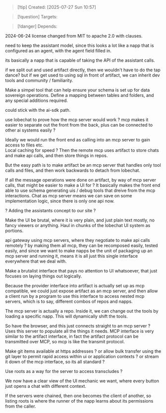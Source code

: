 
>[!tip] Created: [2025-07-27 Sun 10:57]

>[!question] Targets: 

>[!danger] Depends: 



2024-06-24 license changed from MIT to apache 2.0 with clauses.

need to keep the assistant model, since this looks a lot like a napp that is configured as an agent, with the agent field filled in.

its basically a napp that is capable of taking the API of the assistant calls.

if we split out and used artifact directly, then we wouldn't have to do the tap dance?
but if we get used to using sql in front of artifact, we can inherit dev tools and community / familiarity.

Make a simpel tool that can help ensure your schema is set up for data sovereign operations.
Define a mapping between tables and folders, and any special additions required.

could stick with the ai-sdk path.

use lobechat to prove how the mcp server would work ?
mcp makes it easier to separate out the front from the back, plus can be connected to other ai systems easily ?

Ideally we would run the front end as calling into an mcp server to gain access to files etc.   
Local caching for speed ?
Then the remote mcp uses artifact to store chats and make api calls, and then store things in repos.

But the easy path is to make artifact be an mcp server that handles only tool calls and files, and then work backwards to detach from lobechat.

If all the message operations were done on artifact, by way of mcp server calls, that might be easier to make a UI for ?  It basically makes the front end able to use schema generating uis / debug tools that dreive from the mcp interactions.
Chat as mcp server means we can save on some implementation logic, since there is only one api now.

? Adding the assistants concept to our site ?

Make the UI be brutal, where it is very plain, and just plain text mostly, no fancy viewers or anything.
Haul in chunks of the lobechat UI system as portions.

api gateway using mcp servers, where they negotiate to make api calls remotely ?
by making them all mcp, they can be recomposed easily, tested easily, and since we want to make napps be the unit of packaging up an mcp server and running it, means it is all just this single interface everywhere that we deal with.

Make a brutalist interface that pays no attention to UI whatsoever, that just focuses on laying things out logically.

Because the provider interface into artifact is actually set up as mcp compatible, we could just expose artifact as an mcp server, and then allow a client run by a program to use this interface to access nested mcp servers, which is to say, different combos of repos and napps.  

The mcp server is actually a repo.  Inside it, we can change out the tools by loading a specific napp.  This will dynamically shift the tools.

So have the browser, and this just connects straight to an mcp server ?  Uses this server to populate all the things it needs.  MCP interface is very similar to the artifact interface, in fact the artifact protocol can be transmitted over MCP, so mcp is like the transmit protocol.

Make git items available at https addresses ?  or allow bulk transfer using the git layer to permit rapid access within ui or application contexts ? or stream it down of the mcp interface, so its all standard ?

Use roots as a way for the server to access transcludes ?

We now have a clear view of the UI mechanic we want, where every button just opens a chat with different context.

If the servers were chained, then one becomes the client of another, so listing roots is where the runner of the napp learns about its permissions from the caller.